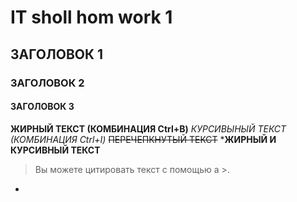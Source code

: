 # IT sholl hom work 1
## ЗАГОЛОВОК 1
### ЗАГОЛОВОК 2
#### ЗАГОЛОВОК 3
 **ЖИРНЫЙ ТЕКСТ (КОМБИНАЦИЯ Ctrl+B)**
 _КУРСИВЫНЫЙ ТЕКСТ (КОМБИНАЦИЯ Ctrl+I)_
 ~~ПЕРЕЧЕПКНУТЫЙ ТЕКСТ~~
***ЖИРНЫЙ И КУРСИВНЫЙ ТЕКСТ**
>Вы можете цитировать текст с помощью a >.
*



